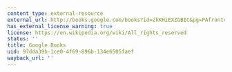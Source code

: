 ```yaml
---
content_type: external-resource
external_url: http://books.google.com/books?id=zkKHiEXZGBIC&pg=PAfrontcover
has_external_license_warning: true
license: https://en.wikipedia.org/wiki/All_rights_reserved
status: ''
title: Google Books
uid: 97dda39b-1ce0-4f69-896b-134e6505faef
wayback_url: ''
---
```

